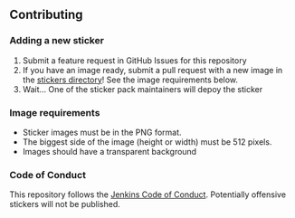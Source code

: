 ## Contributing

### Adding a new sticker

1. Submit a feature request in GitHub Issues for this repository 
2. If you have an image ready, submit a pull request with a new image in the [stickers directory](./stickers)!
   See the image requirements below.
3. Wait... One of the sticker pack maintainers will depoy the sticker

### Image requirements

* Sticker images must be in the PNG format.
* The biggest side of the image (height or width) must be 512 pixels.
* Images should have a transparent background

### Code of Conduct

This repository follows the [Jenkins Code of Conduct](https://www.jenkins.io/project/conduct/).
Potentially offensive stickers will not be published.

